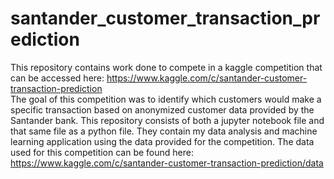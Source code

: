 # santander_customer_transaction_prediction
This repository contains work done to compete in a kaggle competition that can be accessed here: https://www.kaggle.com/c/santander-customer-transaction-prediction<br>
The goal of this competition was to identify which customers would make a specific transaction based on anonymized customer data provided by the Santander bank. This repository consists of both a jupyter notebook file and that same file as a python file. They contain my data analysis and machine learning application using the data provided for the competition. The data used for this competition can be found here:
https://www.kaggle.com/c/santander-customer-transaction-prediction/data
